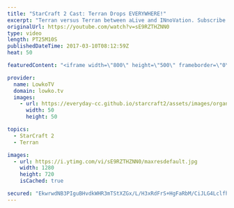 ```yaml
---
title: "StarCraft 2 Cast: Terran Drops EVERYWHERE!"
excerpt: "Terran versus Terran between aLive and INnoVation. Subscribe for more videos: http://lowko.tv/youtube Proxy Barracks vs Proxy Barracks: https://goo.gl/Xy5WW8  Terran versus Terran is a very difficult match-up. Being able to harass at several locations at once is incredibly difficult. In this match, aLive's"
originalUrl: https://youtube.com/watch?v=sE9RZTHZNN0
type: video
length: PT25M10S
publishedDateTime: 2017-03-10T08:12:59Z
heat: 50

featuredContent: "<iframe width=\"800\" height=\"500\" frameborder=\"0\" src=\"https://www.youtube.com/embed/sE9RZTHZNN0\" allow=\"accelerometer; autoplay; encrypted-media; gyroscope; picture-in-picture\" allowfullscreen></iframe>"

provider:
  name: LowkoTV
  domain: lowko.tv
  images:
    - url: https://everyday-cc.github.io/starcraft2/assets/images/organizations/lowko.tv-50x50.jpg
      width: 50
      height: 50

topics:
  - StarCraft 2
  - Terran

images:
  - url: https://i.ytimg.com/vi/sE9RZTHZNN0/maxresdefault.jpg
    width: 1280
    height: 720
    isCached: true

secured: "EkwrwdNB3PIguBHvdkWHR3mTStXZGx/L/H3xRdFrS+HgFaRbM/CiJLG4Lclfhtks7VYeJz5GTv1NJATrZHmiTKXt/sUnAC8l30HHgcxFoXpxOI7msmzpzUBlmK3KeKb9F03bv6ugnIQsQRNq07Au+idDyAl6g3ece9u/RMbcht+2L7cebx+mrKjIMnT+ybloETV/VNFBlAwpemn+mtAmKt9n00ayGnchYzWc+Kz9MtGpvPAZTpuhPG+KRtYNO0wtfDwMdyub2ocPzk6c5CXZtlCazdTSQ3G0f0jmkn7+mqoqtW/3CsBT6pQtrfaOfoE3UTp/mOqXUur3Caz51Dk9uU6YtOrM8YfL0+RUhO1g+77Y6gDT0EP+r7afCBep455leYRqitoKk8WVNu5bqmgam2CI6+WxBnF93h7PAvPkMbVSOfH+9smBErYMgyfb8OlW;tOhxv2fDbaPjyvslJn4aUw=="
---
```


